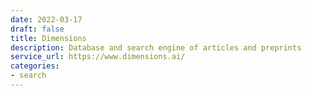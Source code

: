 ```yaml
---
date: 2022-03-17
draft: false
title: Dimensions
description: Database and search engine of articles and preprints
service_url: https://www.dimensions.ai/
categories:
- search
---
```




